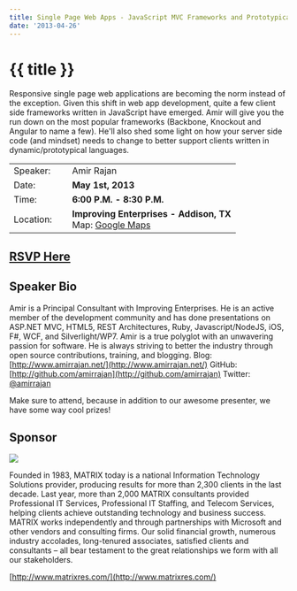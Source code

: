 ```yaml
---
title: Single Page Web Apps - JavaScript MVC Frameworks and Prototypical ASP.NET MVC
date: '2013-04-26'
---
```

# {{ title }}

Responsive single page web applications are becoming the norm instead of the exception. Given this shift in web app development, quite a few client side frameworks written in JavaScript have emerged. Amir will give you the run down on the most popular frameworks (Backbone, Knockout and Angular to name a few). He'll also shed some light on how your server side code (and mindset) needs to change to better support clients written in dynamic/prototypical languages.

<table><tbody><tr><td>Speaker:</td><td>&nbsp;</td><td>Amir Rajan</td></tr><tr><td>Date:</td><td>&nbsp;</td><td><b>May 1st, 2013</b></td></tr><tr><td>Time:</td><td>&nbsp;</td><td><b>6:00 P.M. - 8:30 P.M.</b></td></tr><tr><td>Location:</td><td>&nbsp;</td><td><b>Improving Enterprises - Addison, TX</b><br>Map: <a href="http://maps.google.com/maps?f=q&amp;source=embed&amp;hl=en&amp;geocode=&amp;q=16633+Dallas+Pkwy+%23100,+Addison,+TX+75001&amp;aq=0&amp;sll=32.976856,-96.827008&amp;sspn=0.006498,0.009999&amp;ie=UTF8&amp;hq=&amp;hnear=16633+Dallas+Pkwy,+Addison,+Dallas,+Texas+75001&amp;t=h&amp;ll=32.976856,-96.827008&amp;spn=0.048962,0.090895&amp;z=14&amp;iwloc=A">Google Maps</a></td></tr></tbody></table>

## [RSVP Here](http://singlepagewebapps.eventbrite.com/)

## Speaker Bio

Amir is a Principal Consultant with Improving Enterprises. He is an active member of the development community and has done presentations on ASP.NET MVC, HTML5, REST Architectures, Ruby, Javascript/NodeJS, iOS, F#, WCF, and Silverlight/WP7. Amir is a true polyglot with an unwavering passion for software. He is always striving to better the industry through open source contributions, training, and blogging. Blog: [http://www.amirrajan.net/](http://www.amirrajan.net/) GitHub:[http://github.com/amirrajan](http://github.com/amirrajan) Twitter: [@amirrajan](http://twitter.com/amirrajan)

Make sure to attend, because in addition to our awesome presenter, we have some way cool prizes!

## Sponsor

[![](http://northdallas.net/files/sponsor/matrixlogo.jpg)](http://www.matrixres.com/)

Founded in 1983, MATRIX today is a national Information Technology Solutions provider, producing results for more than 2,300 clients in the last decade. Last year, more than 2,000 MATRIX consultants provided Professional IT Services, Professional IT Staffing, and Telecom Services, helping clients achieve outstanding technology and business success. MATRIX works independently and through partnerships with Microsoft and other vendors and consulting firms. Our solid financial growth, numerous industry accolades, long-tenured associates, satisfied clients and consultants – all bear testament to the great relationships we form with all our stakeholders.

[http://www.matrixres.com/](http://www.matrixres.com/)
    
